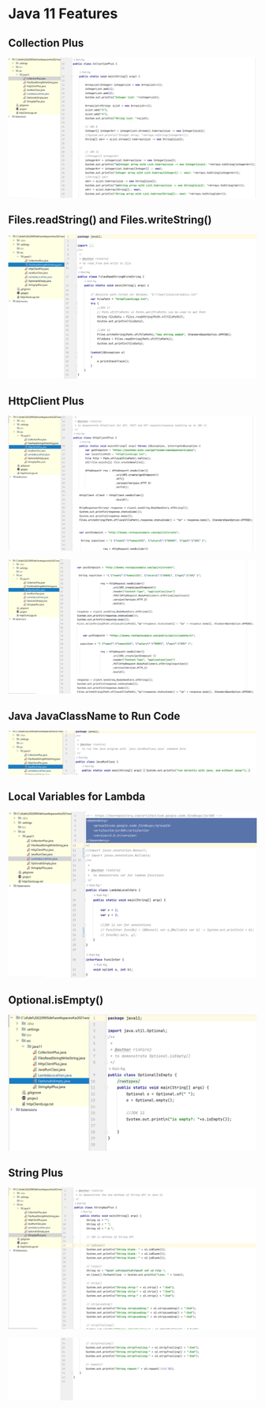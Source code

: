 # Java 11 Features

## Collection Plus
![](../assets/java11features/screenshot.1670930974.png)

## Files.readString() and Files.writeString()
![](../assets/java11features/screenshot.1670930991.png)

## HttpClient Plus
![](../assets/java11features/screenshot.1670931009.png)

![](../assets/java11features/screenshot.1670931030.png)

## Java JavaClassName to Run Code
![](../assets/java11features/screenshot.1670931043.png)

## Local Variables for Lambda
![](../assets/java11features/screenshot.1670931100.png)

## Optional.isEmpty()
![](../assets/java11features/screenshot.1670931111.png)

## String Plus
![](../assets/java11features/screenshot.1670931195.png)

![](../assets/java11features/screenshot.1670931205.png)
